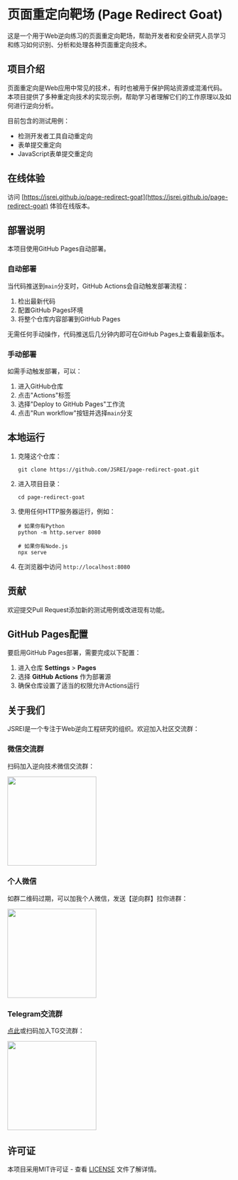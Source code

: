 # 页面重定向靶场 (Page Redirect Goat)

这是一个用于Web逆向练习的页面重定向靶场，帮助开发者和安全研究人员学习和练习如何识别、分析和处理各种页面重定向技术。

## 项目介绍

页面重定向是Web应用中常见的技术，有时也被用于保护网站资源或混淆代码。本项目提供了多种重定向技术的实现示例，帮助学习者理解它们的工作原理以及如何进行逆向分析。

目前包含的测试用例：

- 检测开发者工具自动重定向
- 表单提交重定向
- JavaScript表单提交重定向

## 在线体验

访问 [https://jsrei.github.io/page-redirect-goat](https://jsrei.github.io/page-redirect-goat) 体验在线版本。

## 部署说明

本项目使用GitHub Pages自动部署。

### 自动部署

当代码推送到`main`分支时，GitHub Actions会自动触发部署流程：

1. 检出最新代码
2. 配置GitHub Pages环境
3. 将整个仓库内容部署到GitHub Pages

无需任何手动操作，代码推送后几分钟内即可在GitHub Pages上查看最新版本。

### 手动部署

如需手动触发部署，可以：

1. 进入GitHub仓库
2. 点击"Actions"标签
3. 选择"Deploy to GitHub Pages"工作流
4. 点击"Run workflow"按钮并选择`main`分支

## 本地运行

1. 克隆这个仓库：
   ```
   git clone https://github.com/JSREI/page-redirect-goat.git
   ```

2. 进入项目目录：
   ```
   cd page-redirect-goat
   ```

3. 使用任何HTTP服务器运行，例如：
   ```
   # 如果你有Python
   python -m http.server 8080
   
   # 如果你有Node.js
   npx serve
   ```

4. 在浏览器中访问 `http://localhost:8080`

## 贡献

欢迎提交Pull Request添加新的测试用例或改进现有功能。

## GitHub Pages配置

要启用GitHub Pages部署，需要完成以下配置：

1. 进入仓库 **Settings** > **Pages**
2. 选择 **GitHub Actions** 作为部署源
3. 确保仓库设置了适当的权限允许Actions运行

## 关于我们

JSREI是一个专注于Web逆向工程研究的组织。欢迎加入社区交流群：

### 微信交流群

扫码加入逆向技术微信交流群：

<img src="https://cdn.jsdelivr.net/gh/JSREI/.github/profile/README.assets/image-20241016230653669.png" width="200">

### 个人微信

如群二维码过期，可以加我个人微信，发送【逆向群】拉你进群：

<img src="https://cdn.jsdelivr.net/gh/JSREI/.github/profile/README.assets/image-20231030132026541-7614065.png" width="200">

### Telegram交流群

[点此](https://t.me/jsreijsrei)或扫码加入TG交流群：

<img src="https://cdn.jsdelivr.net/gh/JSREI/.github/profile/README.assets/image-20241016231143315.png" width="200">

## 许可证

本项目采用MIT许可证 - 查看 [LICENSE](LICENSE) 文件了解详情。 